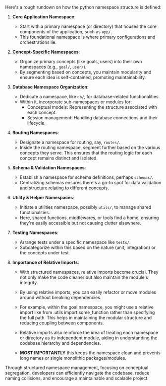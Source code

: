 Here's a rough rundown on how the python namespace structure is defined:

1. **Core Application Namespace**:
   - Start with a primary namespace (or directory) that houses the core components of the application, such as `app/`.
   - This foundational namespace is where primary configurations and orchestrations lie.

2. **Concept-Specific Namespaces**:
   - Organize primary concepts (like goals, users) into their own namespaces (e.g., `goal/`, `user/`).
   - By segmenting based on concepts, you maintain modularity and ensure each idea is self-contained, promoting maintainability.

3. **Database Namespace Organization**:
   - Dedicate a namespace, like `db/`, for database-related functionalities.
   - Within it, incorporate sub-namespaces or modules for:
     - Conceptual models: Representing the structure associated with each concept.
     - Session management: Handling database connections and their lifecycle.

4. **Routing Namespaces**:
   - Designate a namespace for routing, say, `routes/`.
   - Inside the routing namespace, segment further based on the various concepts they serve. This ensures that the routing logic for each concept remains distinct and isolated.

5. **Schema & Validation Namespaces**:
   - Establish a namespace for schema definitions, perhaps `schemas/`.
   - Centralizing schemas ensures there's a go-to spot for data validation and structure relating to different concepts.

6. **Utility & Helper Namespaces**:
   - Initiate a utilities namespace, possibly `utils/`, to manage shared functionalities.
   - Here, shared functions, middlewares, or tools find a home, ensuring they're easily accessible but not causing clutter elsewhere.

7. **Testing Namespaces**:
   - Arrange tests under a specific namespace like `tests/`.
   - Subcategorize within this based on the nature (unit, integration) or the concepts under test.

8. **Importance of Relative Imports**:
   - With structured namespaces, relative imports become crucial. They not only make the code cleaner but also maintain the module's integrity.

   - By using relative imports, you can easily refactor or move modules around without breaking dependencies.

   - For example, within the goal namespace, you might use a relative import like from .utils import some_function rather than specifying the full path. This helps in maintaining the modular structure and reducing coupling between components.

   - Relative imports also reinforce the idea of treating each namespace or directory as its independent module, aiding in understanding the codebase hierarchy and dependencies.

   - **MOST IMPORTANTLY** this keeps the namespace clean and prevents long names or single monolithic packages/modules.

Through structured namespace management, focusing on conceptual segregation, developers can efficiently navigate the codebase, reduce naming collisions, and encourage a maintainable and scalable project.
